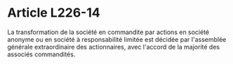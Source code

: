 # Article L226-14

La transformation de la société en commandite par actions en société anonyme ou en société à responsabilité limitée est décidée par l'assemblée générale extraordinaire des actionnaires, avec l'accord de la majorité des associés commandités.